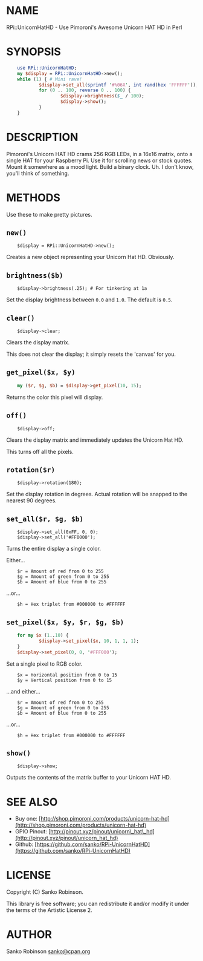 # NAME

RPi::UnicornHatHD - Use Pimoroni's Awesome Unicorn HAT HD in Perl

# SYNOPSIS

```perl
    use RPi::UnicornHatHD;
    my $display = RPi::UnicornHatHD->new();
    while (1) { # Mini rave!
            $display->set_all(sprintf '#%06X', int rand(hex 'FFFFFF'));
            for (0 .. 100, reverse 0 .. 100) {
                    $display->brightness($_ / 100);
                    $display->show();
            }
    }
```

# DESCRIPTION

Pimoroni's Unicorn HAT HD crams 256 RGB LEDs, in a 16x16 matrix, onto a single HAT for your Raspberry Pi. Use it for scrolling news or stock quotes. Mount it somewhere as a mood light. Build a binary clock. Uh. I don't know, you'll think of something.

# METHODS

Use these to make pretty pictures.

## `new()`

```
    $display = RPi::UnicornHatHD->new();
```

Creates a new object representing your Unicorn Hat HD. Obviously.

## `brightness($b)`

```
    $display->brightness(.25); # For tinkering at 1a
```

Set the display brightness between `0.0` and `1.0`. The default is `0.5`.

## `clear()`

```
    $display->clear;
```

Clears the display matrix.

This does not clear the display; it simply resets the 'canvas' for you.

## `get_pixel($x, $y)`

```perl
    my ($r, $g, $b) = $display->get_pixel(10, 15);
```

Returns the color this pixel will display.

## `off()`

```
    $display->off;
```

Clears the display matrix and immediately updates the Unicorn Hat HD.

This turns off all the pixels.

## `rotation($r)`

```
    $display->rotation(180);
```

Set the display rotation in degrees. Actual rotation will be snapped to the
nearest 90 degrees.

## `set_all($r, $g, $b)`

```
    $display->set_all(0xFF, 0, 0);
    $display->set_all('#FF0000');
```

Turns the entire display a single color.

Either...

```
    $r = Amount of red from 0 to 255
    $g = Amount of green from 0 to 255
    $b = Amount of blue from 0 to 255
```

...or...

```
    $h = Hex triplet from #000000 to #FFFFFF
```

## `set_pixel($x, $y, $r, $g, $b)`

```perl
    for my $x (1..10) {
            $display->set_pixel($x, 10, 1, 1, 1);
    }
    $display->set_pixel(0, 0, '#FFF000');
```

Set a single pixel to RGB color.

```
    $x = Horizontal position from 0 to 15
    $y = Vertical position from 0 to 15
```

...and either...

```
    $r = Amount of red from 0 to 255
    $g = Amount of green from 0 to 255
    $b = Amount of blue from 0 to 255
```

...or...

```
    $h = Hex triplet from #000000 to #FFFFFF
```

## `show()`

```
    $display->show;
```

Outputs the contents of the matrix buffer to your Unicorn HAT HD.

# SEE ALSO

- Buy one: [http://shop.pimoroni.com/products/unicorn-hat-hd](http://shop.pimoroni.com/products/unicorn-hat-hd)
- GPIO Pinout: [http://pinout.xyz/pinout/unicorn\_hat\_hd](http://pinout.xyz/pinout/unicorn_hat_hd)
- Github: [https://github.com/sanko/RPi-UnicornHatHD](https://github.com/sanko/RPi-UnicornHatHD)

# LICENSE

Copyright (C) Sanko Robinson.

This library is free software; you can redistribute it and/or modify
it under the terms of the Artistic License 2.

# AUTHOR

Sanko Robinson <sanko@cpan.org>
